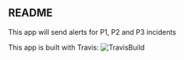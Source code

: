 ## README

This app will send alerts for P1, P2 and P3 incidents

This app is built with Travis: 
![TravisBuild]( https://api.travis-ci.org/hollowmatt/alert.svg?branch=master)
